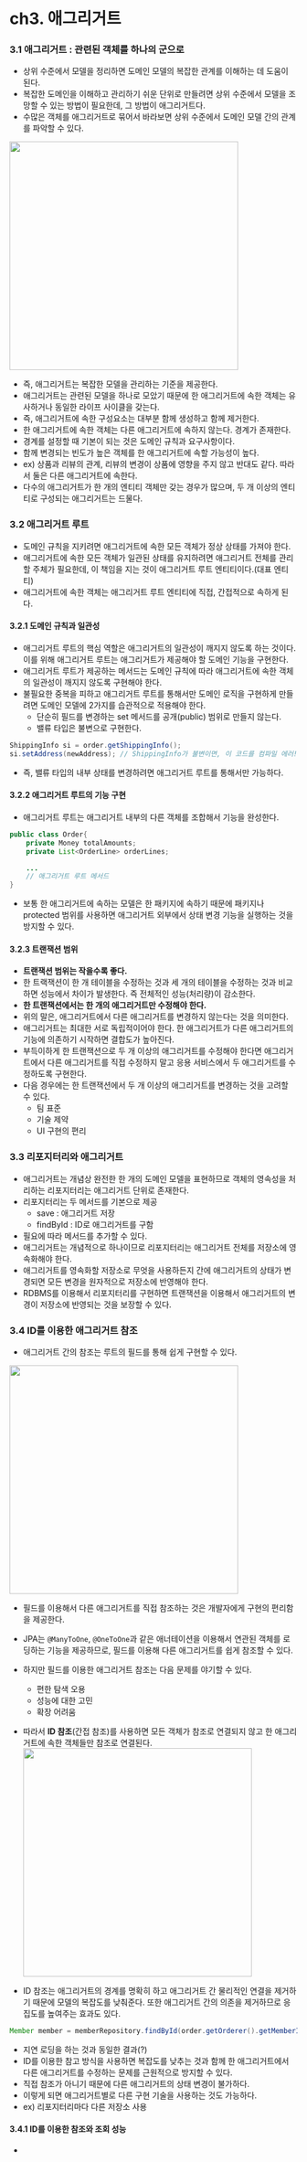 # ch3. 애그리거트

### 3.1 애그리거트 : 관련된 객체를 하나의 군으로
- 상위 수준에서 모델을 정리하면 도메인 모델의 복잡한 관계를 이해하는 데 도움이 된다.
- 복잡한 도메인을 이해하고 관리하기 쉬운 단위로 만들려면 상위 수준에서 모델을 조망할 수 있는 방법이 필요한데, 그 방법이 애그리거트다.
- 수많은 객체를 애그리거트로 묶어서 바라보면 상위 수준에서 도메인 모델 간의 관계를 파악할 수 있다.
<img src="https://kjgleh.github.io/asset/images/ddd/ddd_start_03_01.PNG" width=400px>

- 즉, 애그리거트는 복잡한 모델을 관리하는 기준을 제공한다.
- 애그리거트는 관련된 모델을 하나로 모았기 때문에 한 애그리거트에 속한 객체는 유사하거나 동일한 라이프 사이클을 갖는다.
- 즉, 애그리거트에 속한 구성요소는 대부분 함께 생성하고 함께 제거한다.
- 한 애그리거트에 속한 객체는 다른 애그리거트에 속하지 않는다. 경계가 존재한다.
- 경계를 설정할 때 기본이 되는 것은 도메인 규칙과 요구사항이다.
- 함께 변경되는 빈도가 높은 객체를 한 애그리거트에 속할 가능성이 높다.
- ex) 상품과 리뷰의 관계, 리뷰의 변경이 상품에 영향을 주지 않고 반대도 같다. 따라서 둘은 다른 애그리거트에 속한다. 
- 다수의 애그리거트가 한 개의 엔티티 객체만 갖는 경우가 많으며, 두 개 이상의 엔티티로 구성되는 애그리거트는 드물다.

### 3.2 애그리거트 루트
- 도메인 규칙을 지키려면 애그리거트에 속한 모든 객체가 정상 상태를 가져야 한다.
- 애그리거트에 속한 모든 객체가 일관된 상태를 유지하려면 애그리거트 전체를 관리할 주체가 필요한데, 이 책임을 지는 것이 애그리거트 루트 엔티티이다.(대표 엔티티)
- 애그리거트에 속한 객체는 애그리거트 루트 엔티티에 직접, 간접적으로 속하게 된다.

#### 3.2.1 도메인 규칙과 일관성
- 애그리거트 루트의 핵심 역할은 애그리거트의 일관성이 깨지지 않도록 하는 것이다. 이를 위해 애그리거트 루트는 애그리거트가 제공해야 할 도메인 기능을 구현한다.
- 애그리거트 루트가 제공하는 메서드는 도메인 규칙에 따라 애그리거트에 속한 객체의 일관성이 깨지지 않도록 구현해야 한다.
- 불필요한 중복을 피하고 애그리거트 루트를 통해서만 도메인 로직을 구현하게 만들려면 도메인 모델에 2가지를 습관적으로 적용해야 한다.
    - 단순히 필드를 변경하는 set 메서드를 공개(public) 범위로 만들지 않는다.
    - 밸류 타입은 불변으로 구현한다.
```java
ShippingInfo si = order.getShippingInfo();
si.setAddress(newAddress); // ShippingInfo가 불변이면, 이 코드를 컴파일 에러!
```
- 즉, 밸류 타입의 내부 상태를 변경하려면 애그리거트 루트를 통해서만 가능하다.

#### 3.2.2 애그리거트 루트의 기능 구현
- 애그리거트 루트는 애그리거트 내부의 다른 객체를 조합해서 기능을 완성한다.
```java
public class Order{
    private Money totalAmounts;
    private List<OrderLine> orderLines;

    ...
    // 애그리거트 루트 메서드
}
```

- 보통 한 애그리거트에 속하는 모델은 한 패키지에 속하기 때문에 패키지나 protected 범위를 사용하면 애그리거트 외부에서 상태 변경 기능을 실행하는 것을 방지할 수 있다.

#### 3.2.3 트랜잭션 범위
- **트랜잭션 범위는 작을수록 좋다.**
- 한 트랙잭션이 한 개 테이블을 수정하는 것과 세 개의 테이블을 수정하는 것과 비교하면 성능에서 차이가 발생한다. 즉 전체적인 성능(처리량)이 감소한다.
- **한 트랜잭션에서는 한 개의 애그리거트만 수정해야 한다.**
- 위의 말은, 애그리거트에서 다른 애그리거트를 변경하지 않는다는 것을 의미한다.
- 애그리거트는 최대한 서로 독립적이어야 한다. 한 애그리거트가 다른 애그리거트의 기능에 의존하기 시작하면 결합도가 높아진다.
- 부득이하게 한 트랜잭션으로 두 개 이상의 애그리거트를 수정해야 한다면 애그리거트에서 다른 애그리거트를 직접 수정하지 말고 응용 서비스에서 두 애그리거트를 수정하도록 구현한다.
- 다음 경우에는 한 트랜잭션에서 두 개 이상의 애그리거트를 변경하는 것을 고려할 수 있다.
    - 팀 표준
    - 기술 제약
    - UI 구현의 편리

### 3.3 리포지터리와 애그리거트
- 애그리거트는 개념상 완전한 한 개의 도메인 모델을 표현하므로 객체의 영속성을 처리하는 리포지터리는 애그리거트 단위로 존재한다.
- 리포지터리는 두 메서드를 기본으로 제공
    - save : 애그리거트 저장
    - findById : ID로 애그리거트를 구함
- 필요에 따라 메서드를 추가할 수 있다.
- 애그리거트는 개념적으로 하나이므로 리포지터리는 애그리거트 전체를 저장소에 영속화해야 한다.
- 애그리거트를 영속화할 저장소로 무엇을 사용하든지 간에 애그리거트의 상태가 변경되면 모든 변경을 원자적으로 저장소에 반영해야 한다.
- RDBMS를 이용해서 리포지터리를 구현하면 트랜잭션을 이용해서 애그리거트의 변경이 저장소에 반영되는 것을 보장할 수 있다.

### 3.4 ID를 이용한 애그리거트 참조
- 애그리거트 간의 참조는 루트의 필드를 통해 쉽게 구현할 수 있다.
<img src="https://velog.velcdn.com/images%2Ffreesky%2Fpost%2F2728bdcb-7516-4da4-a797-35174a3c8e9a%2Fimage.png" width=400px>

- 필드를 이용해서 다른 애그리거트를 직접 참조하는 것은 개발자에게 구현의 편리함을 제공한다.
- JPA는 `@ManyToOne`, `@OneToOne`과 같은 애너테이션을 이용해서 연관된 객체를 로딩하는 기능을 제공하므로, 필드를 이용해 다른 애그리거트를 쉽게 참조할 수 있다.
- 하지만 필드를 이용한 애그리거트 참조는 다음 문제를 야기할 수 있다.
    - 편한 탐색 오용
    - 성능에 대한 고민
    - 확장 어려움
- 따라서 **ID 참조**(간접 참조)를 사용하면 모든 객체가 참조로 연결되지 않고 한 애그리거트에 속한 객체들만 참조로 연결된다.
<img src="https://sangjaeoh.github.io/assets/images/posts/books/1/3_4_ID%EC%B0%B8%EC%A1%B0.png
" width=400px>

- ID 참조는 애그리거트의 경계를 명확히 하고 애그리거트 간 물리적인 연결을 제거하기 때문에 모델의 복잡도를 낮춰준다. 또한 애그리거트 간의 의존을 제거하므로 응집도를 높여주는 효과도 있다.
```java
Member member = memberRepository.findById(order.getOrderer().getMemberId());
```

- 지연 로딩을 하는 것과 동일한 결과(?)
- ID를 이용한 참고 방식을 사용하면 복잡도를 낮추는 것과 함께 한 애그리거트에서 다른 애그리거트를 수정하는 문제를 근원적으로 방지할 수 있다.
- 직접 참조가 아니기 때문에 다른 애그리거트의 상태 변경이 불가하다.
- 이렇게 되면 애그리거트별로 다른 구현 기술을 사용하는 것도 가능하다.
- ex) 리포지터리마다 다른 저장소 사용

#### 3.4.1 ID를 이용한 참조와 조회 성능
- 

